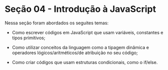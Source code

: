 # Seção 04 - Introdução à JavaScript

Nessa seção foram abordados os seguites temas: 

- Como escrever códigos em JavaScript que usam variáveis, constantes e tipos primitivos;

- Como utilizar conceitos da linguagem como a tipagem dinâmica e operadores lógicos/aritméticos/de atribuição no seu código;

- Como criar códigos que usam estruturas condicionais, como o if/else.

